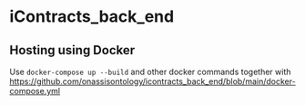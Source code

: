 # iContracts_back_end

## Hosting using Docker

Use 
```docker-compose up --build```
and other docker commands together with https://github.com/onassisontology/icontracts_back_end/blob/main/docker-compose.yml 
